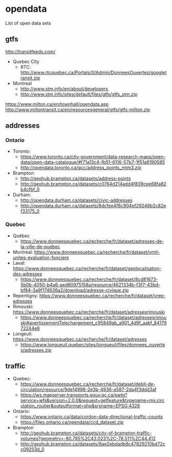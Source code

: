 # opendata
List of open data sets

## gtfs
http://transitfeeds.com/

- Quebec City
  - RTC: http://www.rtcquebec.ca/Portals/0/Admin/DonneesOuvertes/googletransit.zip
- Montreal
  - http://www.stm.info/en/about/developers
  - http://www.stm.info/sites/default/files/gtfs/gtfs_stm.zip
  
https://www.milton.ca/en/townhall/opendata.asp
http://www.miltontransit.ca/en/resourcesgeneral/gtfs/gtfs-milton.zip

## addresses
### Ontario
- Toronto:
  - https://www.toronto.ca/city-government/data-research-maps/open-data/open-data-catalogue/#f71a13c4-fb51-6116-57b7-1f51a8190585
  - http://opendata.toronto.ca/gcc/address_points_mtm3.zip
- Brampton:
  - http://geohub.brampton.ca/datasets/address-points
  - http://geohub.brampton.ca/datasets/c0764d214add4f839cee68fa82b4cfbf_0
- Durham:
  - http://opendata.durham.ca/datasets/civic-addresses
  - http://opendata.durham.ca/datasets/8dcfee4f8c904ef29248b2c82ef33175_0
### Quebec
- Québec
  - https://www.donneesquebec.ca/recherche/fr/dataset/adresses-de-la-ville-de-quebec
- Montreal: https://www.donneesquebec.ca/recherche/fr/dataset/vmtl-unites-evaluation-fonciere
- Laval: https://www.donneesquebec.ca/recherche/fr/dataset/geolocalisation-des-adresses
  - https://www.donneesquebec.ca/recherche/fr/dataset/8cd81673-5b0b-4050-b4a6-aed80975158a/resource/4621334b-f3f7-43bd-bf84-3a9f174636a2/download/adresse-civique.zip
- Repentigny: https://www.donneesquebec.ca/recherche/fr/dataset/vrep-adresses
- Rimouski: https://www.donneesquebec.ca/recherche/fr/dataset/adressesrimouski
  - https://www.donneesquebec.ca/recherche/fr/dataset/adressesrimouski#avertissementTelechargement_c95849ab_a901_4d9f_aabf_8417972244e8
- Longeuil: https://www.donneesquebec.ca/recherche/fr/dataset/adresses
  - https://www.longueuil.quebec/sites/longueuil/files/donnees_ouvertes/adresses.zip




## traffic
- Quebec:
  - https://www.donneesquebec.ca/recherche/fr/dataset/debit-de-circulation/resource/9de14998-2e3b-4936-a587-2da4f3ddd3af
  - https://ws.mapserver.transports.gouv.qc.ca/swtq?service=wfs&version=2.0.0&request=getfeature&typename=ms:circulation_routier&outputformat=shp&srsname=EPSG:4326
- Ontario:
  - https://www.ontario.ca/data/cordon-data-directional-traffic-counts
  - https://files.ontario.ca/opendata/ccd_dataset.zip
- Brampton
  - http://geohub.brampton.ca/datasets/city-of-brampton-traffic-volumes?geometry=-80.785%2C43.023%2C-78.511%2C44.412
  - http://geohub.brampton.ca/datasets/8ae2ebdadb8c47829210bd72cc09253d_0



